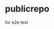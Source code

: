 # publicrepo
for e2e test



















































































































































































































































































































































































































































































































































































































































































































































































































































































































































































































































































































































































































































































































































































































































































































































































































































































































































































































































































































































































































































































































































































































































































































































































































































































































































































































































































































































































































































































































































































































































































































































































































































































































































































































































































































































































